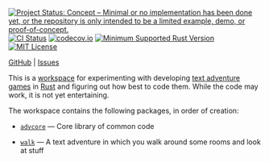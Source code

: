 [![Project Status: Concept – Minimal or no implementation has been done yet, or the repository is only intended to be a limited example, demo, or proof-of-concept.](https://www.repostatus.org/badges/latest/concept.svg)](https://www.repostatus.org/#concept)
[![CI Status](https://github.com/jwodder/advlab/actions/workflows/test.yml/badge.svg)](https://github.com/jwodder/advlab/actions/workflows/test.yml)
[![codecov.io](https://codecov.io/gh/jwodder/advlab/branch/main/graph/badge.svg)](https://codecov.io/gh/jwodder/advlab)
[![Minimum Supported Rust Version](https://img.shields.io/badge/MSRV-1.87-orange)](https://www.rust-lang.org)
[![MIT License](https://img.shields.io/github/license/jwodder/advlab.svg)](https://opensource.org/licenses/MIT)

[GitHub](https://github.com/jwodder/advlab) | [Issues](https://github.com/jwodder/advlab/issues)

This is a [workspace][] for experimenting with developing [text adventure
games][txtadv] in [Rust][] and figuring out how best to code them.  While the
code may work, it is not yet entertaining.

The workspace contains the following packages, in order of creation:

- [`advcore`][] — Core library of common code

- [`walk`][] — A text adventure in which you walk around some rooms and look at
  stuff

[workspace]: https://doc.rust-lang.org/cargo/reference/workspaces.html
[txtadv]: https://en.wikipedia.org/wiki/Text_adventure
[Rust]: https://rust-lang.org
[`advcore`]: https://github.com/jwodder/advlab/tree/main/crates/advcore
[`walk`]: https://github.com/jwodder/advlab/tree/main/crates/walk
